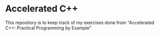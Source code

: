 # Accelerated C++
This repository is to keep track of my exercises done from "Accelerated C++: Practical Programming by Example"

